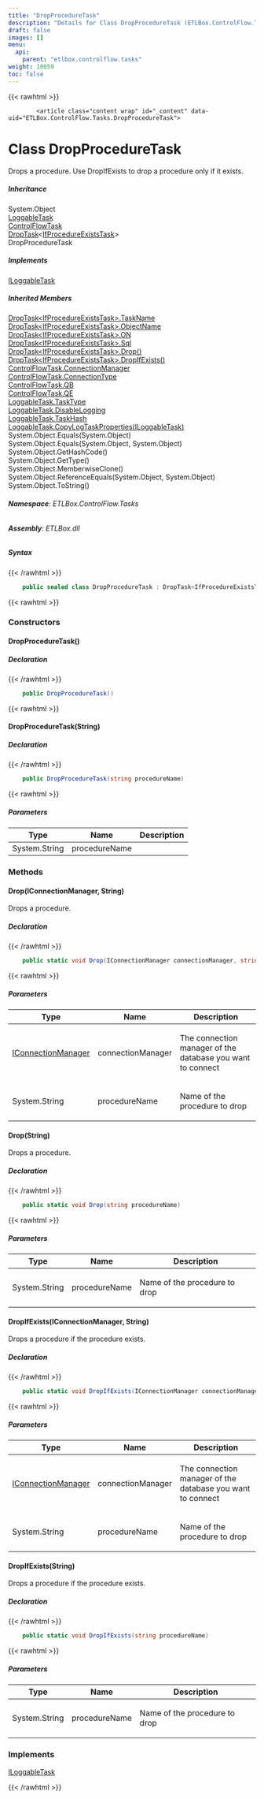 ```yaml
---
title: "DropProcedureTask"
description: "Details for Class DropProcedureTask (ETLBox.ControlFlow.Tasks)"
draft: false
images: []
menu:
  api:
    parent: "etlbox.controlflow.tasks"
weight: 10059
toc: false
---
```


{{< rawhtml >}}

            <article class="content wrap" id="_content" data-uid="ETLBox.ControlFlow.Tasks.DropProcedureTask">
  <h1 id="ETLBox_ControlFlow_Tasks_DropProcedureTask" data-uid="ETLBox.ControlFlow.Tasks.DropProcedureTask" class="text-break">Class DropProcedureTask
  </h1>
  <div class="markdown level0 summary"><p>Drops a procedure. Use DropIfExists to drop a procedure only if it exists.</p>
</div>
  <div class="markdown level0 conceptual"></div>
  <div class="inheritance">
    <h5>Inheritance</h5>
    <div class="level0"><span class="xref">System.Object</span></div>
    <div class="level1"><a class="xref" href="/api/etlbox.controlflow/loggabletask">LoggableTask</a></div>
    <div class="level2"><a class="xref" href="/api/etlbox.controlflow/controlflowtask">ControlFlowTask</a></div>
    <div class="level3"><a class="xref" href="/api/etlbox.controlflow/droptask-1">DropTask</a>&lt;<a class="xref" href="/api/etlbox.controlflow.tasks/ifprocedureexiststask">IfProcedureExistsTask</a>&gt;</div>
    <div class="level4"><span class="xref">DropProcedureTask</span></div>
  </div>
  <div classs="implements">
    <h5>Implements</h5>
    <div><a class="xref" href="/api/etlbox.controlflow/iloggabletask">ILoggableTask</a></div>
  </div>
  <div class="inheritedMembers">
    <h5>Inherited Members</h5>
    <div>
      <a class="xref" href="/api/etlbox.controlflow/droptask-1#ETLBox_ControlFlow_DropTask_1_TaskName">DropTask&lt;IfProcedureExistsTask&gt;.TaskName</a>
    </div>
    <div>
      <a class="xref" href="/api/etlbox.controlflow/droptask-1#ETLBox_ControlFlow_DropTask_1_ObjectName">DropTask&lt;IfProcedureExistsTask&gt;.ObjectName</a>
    </div>
    <div>
      <a class="xref" href="/api/etlbox.controlflow/droptask-1#ETLBox_ControlFlow_DropTask_1_ON">DropTask&lt;IfProcedureExistsTask&gt;.ON</a>
    </div>
    <div>
      <a class="xref" href="/api/etlbox.controlflow/droptask-1#ETLBox_ControlFlow_DropTask_1_Sql">DropTask&lt;IfProcedureExistsTask&gt;.Sql</a>
    </div>
    <div>
      <a class="xref" href="/api/etlbox.controlflow/droptask-1#ETLBox_ControlFlow_DropTask_1_Drop">DropTask&lt;IfProcedureExistsTask&gt;.Drop()</a>
    </div>
    <div>
      <a class="xref" href="/api/etlbox.controlflow/droptask-1#ETLBox_ControlFlow_DropTask_1_DropIfExists">DropTask&lt;IfProcedureExistsTask&gt;.DropIfExists()</a>
    </div>
    <div>
      <a class="xref" href="/api/etlbox.controlflow/controlflowtask#ETLBox_ControlFlow_ControlFlowTask_ConnectionManager">ControlFlowTask.ConnectionManager</a>
    </div>
    <div>
      <a class="xref" href="/api/etlbox.controlflow/controlflowtask#ETLBox_ControlFlow_ControlFlowTask_ConnectionType">ControlFlowTask.ConnectionType</a>
    </div>
    <div>
      <a class="xref" href="/api/etlbox.controlflow/controlflowtask#ETLBox_ControlFlow_ControlFlowTask_QB">ControlFlowTask.QB</a>
    </div>
    <div>
      <a class="xref" href="/api/etlbox.controlflow/controlflowtask#ETLBox_ControlFlow_ControlFlowTask_QE">ControlFlowTask.QE</a>
    </div>
    <div>
      <a class="xref" href="/api/etlbox.controlflow/loggabletask#ETLBox_ControlFlow_LoggableTask_TaskType">LoggableTask.TaskType</a>
    </div>
    <div>
      <a class="xref" href="/api/etlbox.controlflow/loggabletask#ETLBox_ControlFlow_LoggableTask_DisableLogging">LoggableTask.DisableLogging</a>
    </div>
    <div>
      <a class="xref" href="/api/etlbox.controlflow/loggabletask#ETLBox_ControlFlow_LoggableTask_TaskHash">LoggableTask.TaskHash</a>
    </div>
    <div>
      <a class="xref" href="/api/etlbox.controlflow/loggabletask#ETLBox_ControlFlow_LoggableTask_CopyLogTaskProperties_ETLBox_ControlFlow_ILoggableTask_">LoggableTask.CopyLogTaskProperties(ILoggableTask)</a>
    </div>
    <div>
      <span class="xref">System.Object.Equals(System.Object)</span>
    </div>
    <div>
      <span class="xref">System.Object.Equals(System.Object, System.Object)</span>
    </div>
    <div>
      <span class="xref">System.Object.GetHashCode()</span>
    </div>
    <div>
      <span class="xref">System.Object.GetType()</span>
    </div>
    <div>
      <span class="xref">System.Object.MemberwiseClone()</span>
    </div>
    <div>
      <span class="xref">System.Object.ReferenceEquals(System.Object, System.Object)</span>
    </div>
    <div>
      <span class="xref">System.Object.ToString()</span>
    </div>
  </div>
<h6><strong>Namespace</strong>: ETLBox.ControlFlow.Tasks</h6>
  <h6><strong>Assembly</strong>: ETLBox.dll</h6>
  <h5 id="ETLBox_ControlFlow_Tasks_DropProcedureTask_syntax">Syntax</h5>
{{< /rawhtml >}}

```C#
    public sealed class DropProcedureTask : DropTask<IfProcedureExistsTask>, ILoggableTask
```

{{< rawhtml >}}
  <h3 id="constructors">Constructors
  </h3>
  <a id="ETLBox_ControlFlow_Tasks_DropProcedureTask__ctor_" data-uid="ETLBox.ControlFlow.Tasks.DropProcedureTask.#ctor*"></a>
  <h4 id="ETLBox_ControlFlow_Tasks_DropProcedureTask__ctor" data-uid="ETLBox.ControlFlow.Tasks.DropProcedureTask.#ctor">DropProcedureTask()</h4>
  <div class="markdown level1 summary"></div>
  <div class="markdown level1 conceptual"></div>
  <h5 class="decalaration">Declaration</h5>
{{< /rawhtml >}}

```C#
    public DropProcedureTask()
```

{{< rawhtml >}}
  <a id="ETLBox_ControlFlow_Tasks_DropProcedureTask__ctor_" data-uid="ETLBox.ControlFlow.Tasks.DropProcedureTask.#ctor*"></a>
  <h4 id="ETLBox_ControlFlow_Tasks_DropProcedureTask__ctor_System_String_" data-uid="ETLBox.ControlFlow.Tasks.DropProcedureTask.#ctor(System.String)">DropProcedureTask(String)</h4>
  <div class="markdown level1 summary"></div>
  <div class="markdown level1 conceptual"></div>
  <h5 class="decalaration">Declaration</h5>
{{< /rawhtml >}}

```C#
    public DropProcedureTask(string procedureName)
```

{{< rawhtml >}}
  <h5 class="parameters">Parameters</h5>
  <table class="table table-bordered table-striped table-condensed">
    <thead>
      <tr>
        <th>Type</th>
        <th>Name</th>
        <th>Description</th>
      </tr>
    </thead>
    <tbody>
      <tr>
        <td><span class="xref">System.String</span></td>
        <td><span class="parametername">procedureName</span></td>
        <td></td>
      </tr>
    </tbody>
  </table>
  <h3 id="methods">Methods
  </h3>
  <a id="ETLBox_ControlFlow_Tasks_DropProcedureTask_Drop_" data-uid="ETLBox.ControlFlow.Tasks.DropProcedureTask.Drop*"></a>
  <h4 id="ETLBox_ControlFlow_Tasks_DropProcedureTask_Drop_ETLBox_Connection_IConnectionManager_System_String_" data-uid="ETLBox.ControlFlow.Tasks.DropProcedureTask.Drop(ETLBox.Connection.IConnectionManager,System.String)">Drop(IConnectionManager, String)</h4>
  <div class="markdown level1 summary"><p>Drops a procedure.</p>
</div>
  <div class="markdown level1 conceptual"></div>
  <h5 class="decalaration">Declaration</h5>
{{< /rawhtml >}}

```C#
    public static void Drop(IConnectionManager connectionManager, string procedureName)
```

{{< rawhtml >}}
  <h5 class="parameters">Parameters</h5>
  <table class="table table-bordered table-striped table-condensed">
    <thead>
      <tr>
        <th>Type</th>
        <th>Name</th>
        <th>Description</th>
      </tr>
    </thead>
    <tbody>
      <tr>
        <td><a class="xref" href="/api/etlbox.connection/iconnectionmanager">IConnectionManager</a></td>
        <td><span class="parametername">connectionManager</span></td>
        <td><p>The connection manager of the database you want to connect</p>
</td>
      </tr>
      <tr>
        <td><span class="xref">System.String</span></td>
        <td><span class="parametername">procedureName</span></td>
        <td><p>Name of the procedure to drop</p>
</td>
      </tr>
    </tbody>
  </table>
  <a id="ETLBox_ControlFlow_Tasks_DropProcedureTask_Drop_" data-uid="ETLBox.ControlFlow.Tasks.DropProcedureTask.Drop*"></a>
  <h4 id="ETLBox_ControlFlow_Tasks_DropProcedureTask_Drop_System_String_" data-uid="ETLBox.ControlFlow.Tasks.DropProcedureTask.Drop(System.String)">Drop(String)</h4>
  <div class="markdown level1 summary"><p>Drops a procedure.</p>
</div>
  <div class="markdown level1 conceptual"></div>
  <h5 class="decalaration">Declaration</h5>
{{< /rawhtml >}}

```C#
    public static void Drop(string procedureName)
```

{{< rawhtml >}}
  <h5 class="parameters">Parameters</h5>
  <table class="table table-bordered table-striped table-condensed">
    <thead>
      <tr>
        <th>Type</th>
        <th>Name</th>
        <th>Description</th>
      </tr>
    </thead>
    <tbody>
      <tr>
        <td><span class="xref">System.String</span></td>
        <td><span class="parametername">procedureName</span></td>
        <td><p>Name of the procedure to drop</p>
</td>
      </tr>
    </tbody>
  </table>
  <a id="ETLBox_ControlFlow_Tasks_DropProcedureTask_DropIfExists_" data-uid="ETLBox.ControlFlow.Tasks.DropProcedureTask.DropIfExists*"></a>
  <h4 id="ETLBox_ControlFlow_Tasks_DropProcedureTask_DropIfExists_ETLBox_Connection_IConnectionManager_System_String_" data-uid="ETLBox.ControlFlow.Tasks.DropProcedureTask.DropIfExists(ETLBox.Connection.IConnectionManager,System.String)">DropIfExists(IConnectionManager, String)</h4>
  <div class="markdown level1 summary"><p>Drops a procedure if the procedure exists.</p>
</div>
  <div class="markdown level1 conceptual"></div>
  <h5 class="decalaration">Declaration</h5>
{{< /rawhtml >}}

```C#
    public static void DropIfExists(IConnectionManager connectionManager, string procedureName)
```

{{< rawhtml >}}
  <h5 class="parameters">Parameters</h5>
  <table class="table table-bordered table-striped table-condensed">
    <thead>
      <tr>
        <th>Type</th>
        <th>Name</th>
        <th>Description</th>
      </tr>
    </thead>
    <tbody>
      <tr>
        <td><a class="xref" href="/api/etlbox.connection/iconnectionmanager">IConnectionManager</a></td>
        <td><span class="parametername">connectionManager</span></td>
        <td><p>The connection manager of the database you want to connect</p>
</td>
      </tr>
      <tr>
        <td><span class="xref">System.String</span></td>
        <td><span class="parametername">procedureName</span></td>
        <td><p>Name of the procedure to drop</p>
</td>
      </tr>
    </tbody>
  </table>
  <a id="ETLBox_ControlFlow_Tasks_DropProcedureTask_DropIfExists_" data-uid="ETLBox.ControlFlow.Tasks.DropProcedureTask.DropIfExists*"></a>
  <h4 id="ETLBox_ControlFlow_Tasks_DropProcedureTask_DropIfExists_System_String_" data-uid="ETLBox.ControlFlow.Tasks.DropProcedureTask.DropIfExists(System.String)">DropIfExists(String)</h4>
  <div class="markdown level1 summary"><p>Drops a procedure if the procedure exists.</p>
</div>
  <div class="markdown level1 conceptual"></div>
  <h5 class="decalaration">Declaration</h5>
{{< /rawhtml >}}

```C#
    public static void DropIfExists(string procedureName)
```

{{< rawhtml >}}
  <h5 class="parameters">Parameters</h5>
  <table class="table table-bordered table-striped table-condensed">
    <thead>
      <tr>
        <th>Type</th>
        <th>Name</th>
        <th>Description</th>
      </tr>
    </thead>
    <tbody>
      <tr>
        <td><span class="xref">System.String</span></td>
        <td><span class="parametername">procedureName</span></td>
        <td><p>Name of the procedure to drop</p>
</td>
      </tr>
    </tbody>
  </table>
  <h3 id="implements">Implements</h3>
  <div>
      <a class="xref" href="/api/etlbox.controlflow/iloggabletask">ILoggableTask</a>
  </div>

{{< /rawhtml >}}
